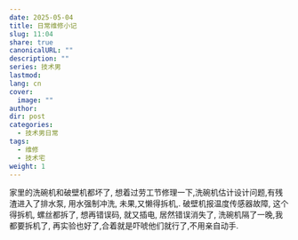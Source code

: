 ```yaml
---
date: 2025-05-04
title: 日常维修小记
slug: 11:04
share: true
canonicalURL: ""
description: ""
series: 技术男
lastmod: 
lang: cn
cover:
  image: ""
author: 
dir: post
categories:
  - 技术男日常
tags:
  - 维修
  - 技术宅
weight: 1
---
```

家里的洗碗机和破壁机都坏了, 想着过劳工节修理一下,洗碗机估计设计问题,有残渣进入了排水泵, 用水强制冲洗, 未果,又懒得拆机,. 破壁机报温度传感器故障, 这个得拆机, 螺丝都拆了, 想再错误码, 就又插电, 居然错误消失了, 洗碗机隔了一晚,我都要拆机了, 再实验也好了,合着就是吓唬他们就行了,不用亲自动手.